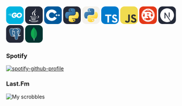 <div>
</p>
<img src="https://raw.githubusercontent.com/tandpfun/skill-icons/main/icons/GoLang.svg" width="48" height="48" />
<img src="https://raw.githubusercontent.com/tandpfun/skill-icons/main/icons/Java-Dark.svg" width="48" height="48" />
<img src="https://raw.githubusercontent.com/tandpfun/skill-icons/main/icons/CPP.svg" width="48" height="48" />
<img src="https://raw.githubusercontent.com/tandpfun/skill-icons/main/icons/Python-Dark.svg#gh-dark-mode-only" width="48" height="48" />
<img src="https://raw.githubusercontent.com/tandpfun/skill-icons/main/icons/Python-Light.svg#gh-light-mode-only" width="48" height="48" />
<img src="https://raw.githubusercontent.com/tandpfun/skill-icons/main/icons/TypeScript.svg" width="48" height="48" />
<img src="https://raw.githubusercontent.com/tandpfun/skill-icons/main/icons/JavaScript.svg" width="48" height="48" />
<img src="https://raw.githubusercontent.com/tandpfun/skill-icons/main/icons/Rust.svg" width="48" height="48" />
<img src="https://raw.githubusercontent.com/tandpfun/skill-icons/main/icons/NextJS-Dark.svg#gh-dark-mode-only" width="48" height="48" />
<img src="https://raw.githubusercontent.com/tandpfun/skill-icons/refs/heads/main/icons/PostgreSQL-Dark.svg#gh-dark-mode-only" width="48" height="48" />
  <img src="https://raw.githubusercontent.com/tandpfun/skill-icons/refs/heads/main/icons/MongoDB.svg#gh-dark-mode-only" width="48" height="48" />
</div>

<h3>Spotify</h3>

[![spotify-github-profile](https://spotify-github-profile.kittinanx.com/api/view?uid=317i3qna3qspgkdezyakpqdaggly&cover_image=true&theme=natemoo-re&show_offline=false&background_color=121212&interchange=false&bar_color=ff80c0&bar_color_cover=true)](https://github.com/kittinan/spotify-github-profile)

<h3>Last.Fm</h3>

![My scrobbles](https://lastfm-recently-played.vercel.app/api?user=allureowo)
